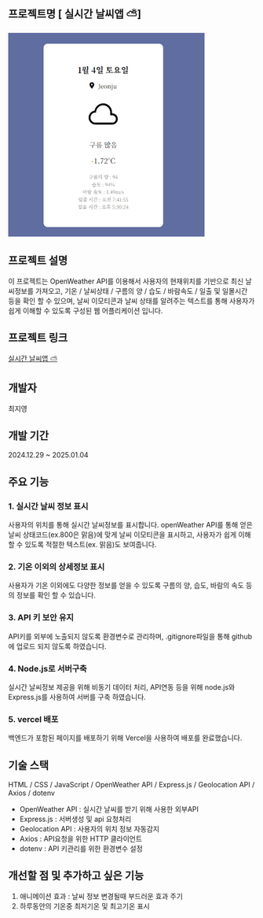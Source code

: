 
## 프로젝트명 [ 실시간 날씨앱 ⛅]
<div>
  <img src="images/img1.PNG" width="400"/>
</div>

## 프로젝트 설명
이 프로젝트는 OpenWeather API를 이용해서 사용자의 현재위치를 기반으로 최신 날씨정보를 가져오고, 기온 / 날씨상태 / 구름의 양 / 습도 / 바람속도 / 일출 및 일몰시간 등을 확인 할 수 있으며, 날씨 이모티콘과 날씨 상태를 알려주는 텍스트를 통해 사용자가 쉽게 이해할 수 있도록 구성된 웹 어플리케이션 입니다.

## 프로젝트 링크
[ 실시간 날씨앱 ⛅](https://weather-project-peach-xi.vercel.app/)

## 개발자
최지영

## 개발 기간
2024.12.29 ~ 2025.01.04

## 주요 기능
### 1. 실시간 날씨 정보 표시
사용자의 위치를 통해 실시간 날씨정보를 표시합니다. openWeather API를 통해 얻은 날씨 상태코드(ex.800은 맑음)에 맞게 날씨 이모티콘을 표시하고, 사용자가 쉽게 이해할 수 있도록 적절한 텍스트(ex. 맑음)도 보여줍니다.

### 2. 기온 이외의 상세정보 표시
사용자가 기온 이외에도 다양한 정보를 얻을 수 있도록 구름의 양, 습도, 바람의 속도 등의 정보를 확인 할 수 있습니다.

### 3. API 키 보안 유지
API키를 외부에 노출되지 않도록 환경변수로 관리하며, .gitignore파일을 통해 github에 업로드 되지 않도록 하였습니다.

### 4. Node.js로 서버구축
실시간 날씨정보 제공을 위해 비동기 데이터 처리, API연동 등을 위해 node.js와 Express.js를 사용하여 서버를 구축 하였습니다.

### 5. vercel 배포
백엔드가 포함된 페이지를 배포하기 위해 Vercel을 사용하여 배포를 완료했습니다.

## 기술 스택
HTML / CSS / JavaScript / OpenWeather API / Express.js / Geolocation API / Axios / dotenv
* OpenWeather API : 실시간 날씨를 받기 위해 사용한 외부API
* Express.js : 서버생성 및 api 요청처리
* Geolocation API : 사용자의 위치 정보 자동감지
* Axios : API요청을 위한 HTTP 클라이언트
* dotenv : API 키관리를 위한 환경변수 설정

## 개선할 점 및 추가하고 싶은 기능
1. 애니메이션 효과 : 날씨 정보 변경될때 부드러운 효과 주기
2. 하루동안의 기온중 최저기온 및 최고기온 표시

   
